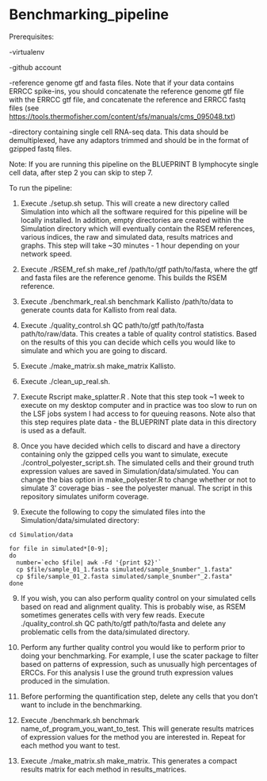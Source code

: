 # Benchmarking_pipeline

Prerequisites:

-virtualenv

-github account

-reference genome gtf and fasta files. Note that if your data contains ERRCC spike-ins, you should concatenate the reference genome gtf file with the ERRCC gtf file, and concatenate the reference and ERRCC fastq files (see https://tools.thermofisher.com/content/sfs/manuals/cms_095048.txt)

-directory containing single cell RNA-seq data. This data should be demultiplexed, have any adaptors trimmed and should be in the format of gzipped fastq files.

Note: If you are running this pipeline on the BLUEPRINT B lymphocyte single cell data, after step 2 you can skip to step 7.

To run the pipeline:

1. Execute ./setup.sh setup. This will create a new directory called Simulation into which all the software required for this pipeline will be locally installed. In addition, empty directories are created within the Simulation directory which will eventually contain the RSEM references, various indices, the raw and simulated data, results matrices and graphs. This step will take ~30 minutes - 1 hour depending on your network speed.

2. Execute ./RSEM_ref.sh make_ref /path/to/gtf path/to/fasta, where the gtf and fasta files are the reference genome. This builds the RSEM reference.

3. Execute ./benchmark_real.sh benchmark Kallisto /path/to/data to generate counts data for Kallisto from real data.

4. Execute ./quality_control.sh QC path/to/gtf path/to/fasta path/to/raw/data. This creates a table of quality control statistics. Based on the results of this you can decide which cells you would like to simulate and which you are going to discard.

5. Execute ./make_matrix.sh make_matrix Kallisto.

6. Execute ./clean_up_real.sh.

7. Execute Rscript make_splatter.R . Note that this step took ~1 week to execute on my desktop computer and in practice was too slow to run on the LSF jobs system I had access to for queuing reasons. Note also that this step requires plate data - the BLUEPRINT plate data in this directory is used as a default.

8. Once you have decided which cells to discard and have a directory containing only the gzipped cells you want to simulate, execute ./control_polyester_script.sh. The simulated cells and their ground truth expression values are saved in Simulation/data/simulated. You can change the bias option in make_polyester.R to change whether or not to simulate 3' coverage bias - see the polyester manual. The script in this repository simulates uniform coverage.

9. Execute the following to copy the simulated files into the Simulation/data/simulated directory:

```
cd Simulation/data

for file in simulated*[0-9];
do
  number=`echo $file| awk -Fd '{print $2}'`
  cp $file/sample_01_1.fasta simulated/sample_$number"_1.fasta"
  cp $file/sample_01_2.fasta simulated/sample_$number"_2.fasta"
done
```

9. If you wish, you can also perform quality control on your simulated cells based on read and alignment quality. This is probably wise, as RSEM sometimes generates cells with very few reads. Execute ./quality_control.sh QC path/to/gtf path/to/fasta and delete any problematic cells from the data/simulated directory.

10. Perform any further quality control you would like to perform prior to doing your benchmarking. For example, I use the scater package to filter based on patterns of expression, such as unusually high percentages of ERCCs. For this analysis I use the ground truth expression values produced in the simulation.

11. Before performing the quantification step, delete any cells that you don’t want to include in the benchmarking.

12. Execute ./benchmark.sh benchmark name_of_program_you_want_to_test. This will generate results matrices of expression values for the method you are interested in. Repeat for each method you want to test.

13. Execute ./make_matrix.sh make_matrix. This generates a compact results matrix for each method in results_matrices.
